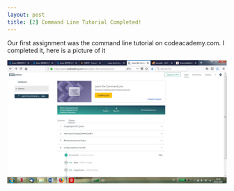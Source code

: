 ```yaml
---
layout: post
title: [2] Command Line Tutorial Completed!
---
```


Our first assignment was the command line tutorial on codeacademy.com.
I completed it, here is a picture of it


![CommandLine](/img/degenhardt_codeacademy_completed.jpg)
